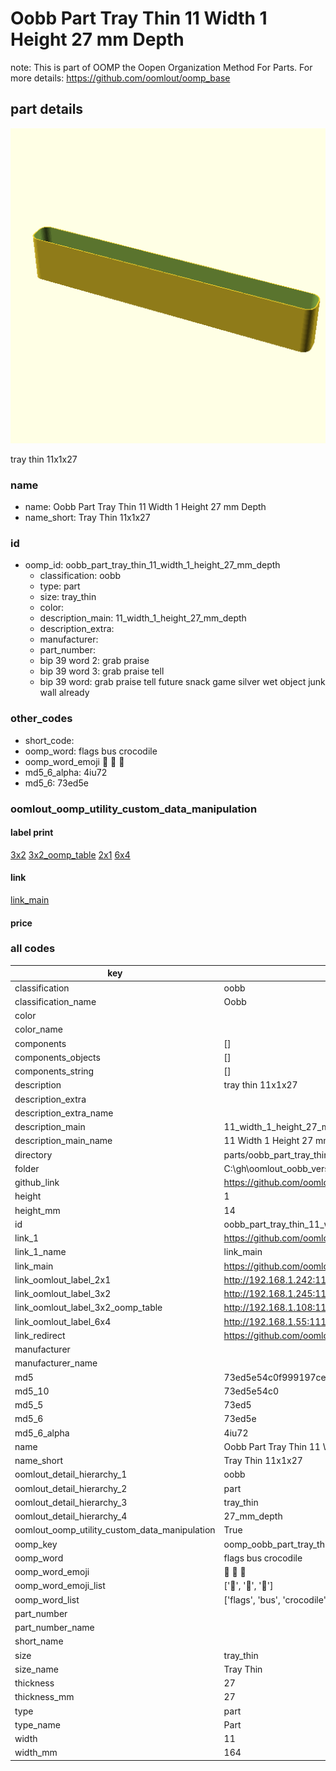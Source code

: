 # Oobb Part Tray Thin 11 Width 1 Height 27 mm Depth  

note: This is part of OOMP the Oopen Organization Method For Parts. For more details: https://github.com/oomlout/oomp_base

##  part details
  

[![](3dpr.png)](3dpr.png)

tray thin 11x1x27



### name
* name: Oobb Part Tray Thin 11 Width 1 Height 27 mm Depth
* name_short: Tray Thin 11x1x27 
### id
* oomp_id: oobb_part_tray_thin_11_width_1_height_27_mm_depth
  * classification: oobb
  * type: part
  * size: tray_thin
  * color: 
  * description_main: 11_width_1_height_27_mm_depth
  * description_extra: 
  * manufacturer: 
  * part_number: 
  * bip 39 word 2: grab praise
  * bip 39 word 3: grab praise tell
  * bip 39 word: grab praise tell future snack game silver wet object junk wall already

### other_codes
* short_code: 
* oomp_word: flags bus crocodile
* oomp_word_emoji :flags: :bus: :crocodile:
* md5_6_alpha: 4iu72
* md5_6: 73ed5e






### oomlout_oomp_utility_custom_data_manipulation
#### label print
[3x2](http://192.168.1.245:1112/?label=oomp%204iu72)
[3x2_oomp_table](http://192.168.1.108:1112/?label=oomp%204iu72)
[2x1](http://192.168.1.242:1112/?label=oomp%204iu72)
[6x4](http://192.168.1.55:1112/?label=oomp%204iu72)    

#### link

[link_main](https://github.com/oomlout/oomlout_oobb_version_4_generated_parts/tree/main/navigation_oomp/oobb/part/tray_thin/11_width_1_height_27_mm_depth/part)                              

#### price







### all codes 
| key | value |  
| --- | --- |  
| classification | oobb |  
| classification_name | Oobb |  
| color |  |  
| color_name |  |  
| components | [] |  
| components_objects | [] |  
| components_string | [] |  
| description | tray thin 11x1x27 |  
| description_extra |  |  
| description_extra_name |  |  
| description_main | 11_width_1_height_27_mm_depth |  
| description_main_name | 11 Width 1 Height 27 mm Depth |  
| directory | parts/oobb_part_tray_thin_11_width_1_height_27_mm_depth |  
| folder | C:\gh\oomlout_oobb_version_4_generated_parts\parts\oobb_part_tray_thin_11_width_1_height_27_mm_depth |  
| github_link | https://github.com/oomlout/oomlout_oomp_part_src/tree/main/parts/oobb_part_tray_thin_11_width_1_height_27_mm_depth |  
| height | 1 |  
| height_mm | 14 |  
| id | oobb_part_tray_thin_11_width_1_height_27_mm_depth |  
| link_1 | https://github.com/oomlout/oomlout_oobb_version_4_generated_parts/tree/main/navigation_oomp/oobb/part/tray_thin/11_width_1_height_27_mm_depth/part |  
| link_1_name | link_main |  
| link_main | https://github.com/oomlout/oomlout_oobb_version_4_generated_parts/tree/main/navigation_oomp/oobb/part/tray_thin/11_width_1_height_27_mm_depth/part |  
| link_oomlout_label_2x1 | http://192.168.1.242:1112/?label=oomp%204iu72 |  
| link_oomlout_label_3x2 | http://192.168.1.245:1112/?label=oomp%204iu72 |  
| link_oomlout_label_3x2_oomp_table | http://192.168.1.108:1112/?label=oomp%204iu72 |  
| link_oomlout_label_6x4 | http://192.168.1.55:1112/?label=oomp%204iu72 |  
| link_redirect | https://github.com/oomlout/oomlout_oobb_version_4_generated_parts/tree/main/parts/oobb_tray_thin_11_01_27 |  
| manufacturer |  |  
| manufacturer_name |  |  
| md5 | 73ed5e54c0f999197ce685e9bdaa632a |  
| md5_10 | 73ed5e54c0 |  
| md5_5 | 73ed5 |  
| md5_6 | 73ed5e |  
| md5_6_alpha | 4iu72 |  
| name | Oobb Part Tray Thin 11 Width 1 Height 27 mm Depth |  
| name_short | Tray Thin 11x1x27  |  
| oomlout_detail_hierarchy_1 | oobb |  
| oomlout_detail_hierarchy_2 | part |  
| oomlout_detail_hierarchy_3 | tray_thin |  
| oomlout_detail_hierarchy_4 | 27_mm_depth |  
| oomlout_oomp_utility_custom_data_manipulation | True |  
| oomp_key | oomp_oobb_part_tray_thin_11_width_1_height_27_mm_depth |  
| oomp_word | flags bus crocodile |  
| oomp_word_emoji | :flags: :bus: :crocodile: |  
| oomp_word_emoji_list | [':flags:', ':bus:', ':crocodile:'] |  
| oomp_word_list | ['flags', 'bus', 'crocodile'] |  
| part_number |  |  
| part_number_name |  |  
| short_name |  |  
| size | tray_thin |  
| size_name | Tray Thin |  
| thickness | 27 |  
| thickness_mm | 27 |  
| type | part |  
| type_name | Part |  
| width | 11 |  
| width_mm | 164 |  

